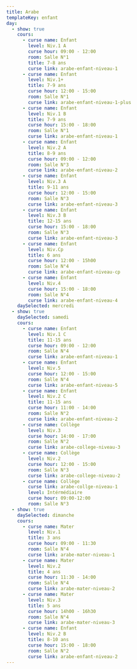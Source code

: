 ```yaml
---
title: Arabe
templateKey: enfant
day:
  - show: true
    cours:
      - curse name: Enfant
        level: Niv.1 A
        curse hour: 09:00 - 12:00
        room: Salle N°1
        title: 7-8 ans
        curse link: arabe-enfant-niveau-1
      - curse name: Enfant
        level: Niv.1+
        title: 7-9 ans
        curse hour: 12:00 - 15:00
        room: Salle N°1
        curse link: arabe-enfant-niveau-1-plus
      - curse name: Enfant
        level: Niv.1 B
        title: 7-9 ans
        curse hour: 15:00 - 18:00
        room: Salle N°1
        curse link: arabe-enfant-niveau-1
      - curse name: Enfant
        level: Niv.2 A
        title: 8-9 ans
        curse hour: 09:00 - 12:00
        room: Salle N°3
        curse link: arabe-enfant-niveau-2
      - curse name: Enfant
        level: Niv.3 A
        title: 9-11 ans
        curse hour: 12:00 - 15:00
        room: Salle N°3
        curse link: arabe-enfant-niveau-3
      - curse name: Enfant
        level: Niv.3 B
        title: 12-15 ans
        curse hour: 15:00 - 18:00
        room: Salle N°3
        curse link: arabe-enfant-niveau-3
      - curse name: Enfant
        level: Niv.Cp
        title: 6 ans
        curse hour: 12:00 - 15h00
        room: Salle N°4
        curse link: arabe-enfant-niveau-cp
      - curse name: Enfant
        level: Niv.4
        curse hour: 15:00 - 18:00
        room: Salle N°4
        curse link: arabe-enfant-niveau-4
    daySelected: mercredi
  - show: true
    daySelected: samedi
    cours:
      - curse name: Enfant
        level: Niv.1 C
        title: 11-15 ans
        curse hour: 09:00 - 12:00
        room: Salle N°4
        curse link: arabe-enfant-niveau-1
      - curse name: Enfant
        level: Niv.5
        curse hour: 12:00 - 15:00
        room: Salle N°4
        curse link: arabe-enfant-niveau-5
      - curse name: Enfant
        level: Niv.2 C
        title: 11-15 ans
        curse hour: 11:00 - 14:00
        room: Salle N°2
        curse link: arabe-enfant-niveau-2
      - curse name: Collège
        level: Niv.3
        curse hour: 14:00 - 17:00
        room: Salle N°2
        curse link: arabe-college-niveau-3
      - curse name: Collège
        level: Niv.2
        curse hour: 12:00 - 15:00
        room: Salle N°3
        curse link: arabe-college-niveau-2
      - curse name: Collège
        curse link: arabe-collge-niveau-1
        level: Intérmédiaire
        curse hour: 09:00-12:00
        room: Salle N°3
  - show: true
    daySelected: dimanche
    cours:
      - curse name: Mater
        level: Niv.1
        title: 3 ans
        curse hour: 09:00 - 11:30
        room: Salle N°4
        curse link: arabe-mater-niveau-1
      - curse name: Mater
        level: Niv.2
        title: 4 ans
        curse hour: 11:30 - 14:00
        room: Salle N°4
        curse link: arabe-mater-niveau-2
      - curse name: Mater
        level: Niv.3
        title: 5 ans
        curse hour: 14h00 - 16h30
        room: Salle N°4
        curse link: arabe-mater-niveau-3
      - curse name: Enfant
        level: Niv.2 B
        title: 8-10 ans
        curse hour: 15:00 - 18:00
        room: Salle N°2
        curse link: arabe-enfant-niveau-2
---
```

